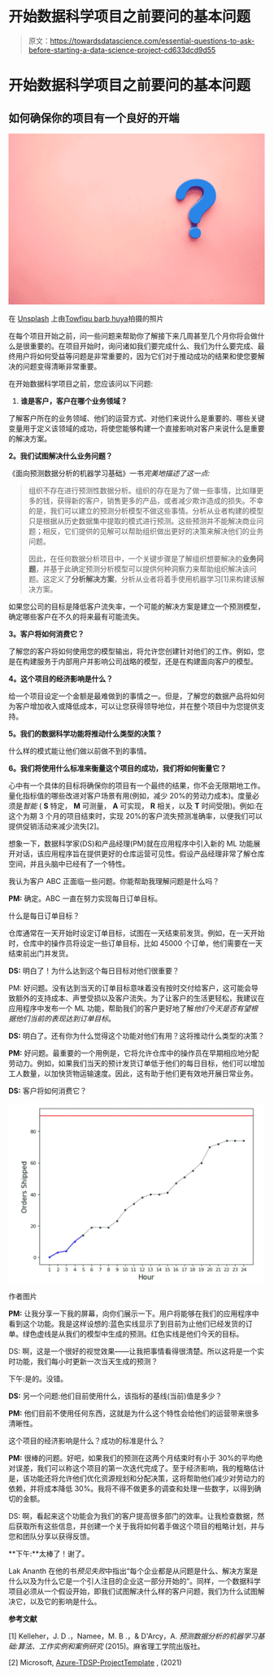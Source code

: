 # 开始数据科学项目之前要问的基本问题

> 原文：<https://towardsdatascience.com/essential-questions-to-ask-before-starting-a-data-science-project-cd633dcd9d55>

# 开始数据科学项目之前要问的基本问题

## 如何确保你的项目有一个良好的开端

![](img/1303c3b3060ad41459b0655268f371b5.png)

在 [Unsplash](https://unsplash.com?utm_source=medium&utm_medium=referral) 上由[Towfiqu barb huya](https://unsplash.com/@towfiqu999999?utm_source=medium&utm_medium=referral)拍摄的照片

在每个项目开始之前，问一些问题来帮助你了解接下来几周甚至几个月你将会做什么是很重要的。在项目开始时，询问诸如我们要完成什么、我们为什么要完成、最终用户将如何受益等问题是非常重要的，因为它们对于推动成功的结果和使您要解决的问题变得清晰非常重要。

在开始数据科学项目之前，您应该问以下问题:

1.  **谁是客户，客户在哪个业务领域？**

了解客户所在的业务领域、他们的运营方式、对他们来说什么是重要的、哪些关键变量用于定义该领域的成功，将使您能够构建一个直接影响对客户来说什么是重要的解决方案。

**2。我们试图解决什么业务问题？**

《面向预测数据分析的机器学习基础》一书*完美地描述了这一点:*

> 组织不存在进行预测性数据分析。组织的存在是为了做一些事情，比如赚更多的钱，获得新的客户，销售更多的产品，或者减少欺诈造成的损失。不幸的是，我们可以建立的预测分析模型不做这些事情。分析从业者构建的模型只是根据从历史数据集中提取的模式进行预测。这些预测并不能解决商业问题；相反，它们提供的见解可以帮助组织做出更好的决策来解决他们的业务问题。
> 
> 因此，在任何数据分析项目中，一个关键步骤是了解组织想要解决的**业务问题**，并基于此确定预测分析模型可以提供何种洞察力来帮助组织解决该问题。这定义了**分析解决方案**，分析从业者将着手使用机器学习[1]来构建该解决方案。

如果您公司的目标是降低客户流失率，一个可能的解决方案是建立一个预测模型，确定哪些客户在不久的将来最有可能流失。

**3。客户将如何消费它？**

了解您的客户将如何使用您的模型输出，将允许您创建针对他们的工作。例如，您是在构建服务于内部用户并影响公司战略的模型，还是在构建面向客户的模型。

**4。这个项目的经济影响是什么？**

给一个项目设定一个金额是最难做到的事情之一。但是，了解您的数据产品将如何为客户增加收入或降低成本，可以让您获得领导地位，并在整个项目中为您提供支持。

**5。我们的数据科学功能将推动什么类型的决策？**

什么样的模式能让他们做以前做不到的事情。

**6。我们将使用什么标准来衡量这个项目的成功，我们将如何衡量它？**

心中有一个具体的目标将确保你的项目有一个最终的结果，你不会无限期地工作。量化指标值的哪些改进对客户场景有用(例如，减少 20%的劳动力成本)。度量必须是*智能* ( **S** 特定， **M** 可测量， **A** 可实现， **R** 相关，以及 **T** 时间受限)。例如:在这个为期 3 个月的项目结束时，实现 20%的客户流失预测准确率，以便我们可以提供促销活动来减少流失[2]。

想象一下，数据科学家(DS)和产品经理(PM)就在应用程序中引入新的 ML 功能展开对话，该应用程序旨在提供更好的仓库运营可见性。假设产品经理非常了解仓库空间，并且头脑中已经有了一个特性。

我认为客户 ABC 正面临一些问题。你能帮助我理解问题是什么吗？

**PM:** 确定。ABC 一直在努力实现每日订单目标。

什么是每日订单目标？

仓库通常在一天开始时设定订单目标，试图在一天结束前发货。例如，在一天开始时，仓库中的操作员将设定一些订单目标，比如 45000 个订单，他们需要在一天结束前出门并发货。

**DS:** 明白了！为什么达到这个每日目标对他们很重要？

PM: 好问题。没有达到当天的订单目标意味着没有按时交付给客户，这可能会导致额外的支持成本、声誉受损以及客户流失。为了让客户的生活更轻松，我建议在应用程序中发布一个 ML 功能，帮助我们的客户更好地了解*他们今天是否有望根据他们当前的表现达到订单目标*。

**DS:** 明白了。还有你为什么觉得这个功能对他们有用？这将推动什么类型的决策？

**PM:** 好问题。最重要的一个用例是，它将允许仓库中的操作员在早期相应地分配劳动力。例如，如果我们当天的预计发货订单低于他们的每日目标，他们可以增加工人数量，以加快货物运输速度。因此，这有助于他们更有效地开展日常业务。

**DS:** 客户将如何消费它？

![](img/80f215ac35f528f18302a16836441edb.png)

作者图片

**PM:** 让我分享一下我的屏幕，向你们展示一下。用户将能够在我们的应用程序中看到这个功能。我是这样设想的:蓝色实线显示了到目前为止他们已经发货的订单。绿色虚线是从我们的模型中生成的预测。红色实线是他们今天的目标。

DS: 啊，这是一个很好的视觉效果——让我把事情看得很清楚。所以这将是一个实时功能，我们每小时更新一次当天生成的预测？

下午:是的。没错。

**DS:** 另一个问题:他们目前使用什么，该指标的基线(当前)值是多少？

**PM:** 他们目前不使用任何东西，这就是为什么这个特性会给他们的运营带来很多清晰性。

这个项目的经济影响是什么？成功的标准是什么？

**PM:** 很棒的问题。好吧，如果我们的预测在这两个月结束时有小于 30%的平均绝对误差，我们可以称这个项目的第一次迭代完成了。至于经济影响，我的粗略估计是，该功能还将允许他们优化资源规划和分配决策，这将帮助他们减少对劳动力的依赖，并将成本降低 30%。我将不得不做更多的调查和处理一些数字，以得到确切的金额。

DS: 啊，看起来这个功能会为我们的客户提高很多部门的效率。让我检查数据，然后获取所有这些信息，并创建一个关于我将如何着手做这个项目的粗略计划，并与您和团队分享以获得反馈。

**下午:**太棒了！谢了。

Lak Ananth 在他的书*预见失败*中指出“每个企业都是从问题是什么、解决方案是什么以及为什么它是一个引人注目的企业这一部分开始的”。同样，一个数据科学项目必须从一个假设开始，即我们试图解决什么样的客户问题，我们为什么试图解决它，以及它的影响是什么。

**参考文献**

[1] Kelleher，J. D .，Namee，M. B .，& D'Arcy，A. *预测数据分析的机器学习基础:算法、工作实例和案例研究* (2015)。麻省理工学院出版社。

[2] Microsoft, [Azure-TDSP-ProjectTemplate](https://github.com/Azure/Azure-TDSP-ProjectTemplate/blob/master/Docs/Project/Charter.md) , (2021)
